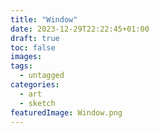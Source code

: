 ```yaml
---
title: "Window"
date: 2023-12-29T22:22:45+01:00
draft: true
toc: false
images:
tags:
  - untagged
categories:
  - art
  - sketch
featuredImage: Window.png
---
```


